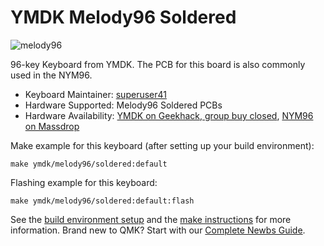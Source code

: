# YMDK Melody96 Soldered

![melody96](https://i.imgur.com/9o0a6XFh.png)

96-key Keyboard from YMDK. The PCB for this board is also commonly used in the NYM96.

* Keyboard Maintainer: [superuser41](https://github.com/kaylanm)
* Hardware Supported: Melody96 Soldered PCBs
* Hardware Availability: [YMDK on Geekhack, group buy closed](https://geekhack.org/index.php?topic=93614.0),  [NYM96 on Massdrop](https://www.massdrop.com/buy/nym96-aluminum-mechanical-keyboard?mode=guest_open)

Make example for this keyboard (after setting up your build environment):

    make ymdk/melody96/soldered:default

Flashing example for this keyboard:

    make ymdk/melody96/soldered:default:flash

See the [build environment setup](https://docs.qmk.fm/#/getting_started_build_tools) and the [make instructions](https://docs.qmk.fm/#/getting_started_make_guide) for more information. Brand new to QMK? Start with our [Complete Newbs Guide](https://docs.qmk.fm/#/newbs).
